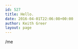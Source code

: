 ```yaml
---
id: 527
title: Hello.
date: 2016-04-01T22:06:08+00:00
author: Keith Greer
layout: page
---
```



/me